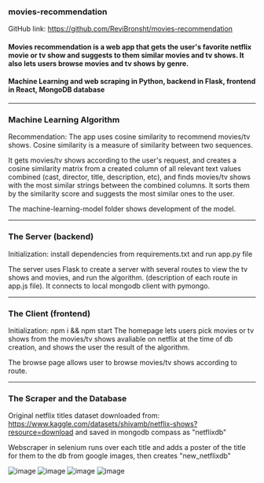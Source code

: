 ### movies-recommendation

GitHub link: https://github.com/ReviBronsht/movies-recommendation

#### Movies recommendation is a web app that gets the user's favorite netflix movie or tv show and suggests to them similar movies and tv shows. It also lets users browse movies and tv shows by genre.

#### Machine Learning and web scraping in Python, backend in Flask, frontend in React, MongoDB database 

<hr>

### Machine Learning Algorithm


Recommendation: The app uses cosine similarity to recommend movies/tv shows. Cosine similarity is a measure of similarity between two sequences.

It gets movies/tv shows according to the user's request, and creates a cosine similarity matrix from a created column of all relevant text values combined (cast, director, title, description, etc), and finds movies/tv shows with the most similar strings between the combined columns. It sorts them by the similarity score and suggests the most similar ones to the user.

The machine-learning-model folder shows development of the model.

<hr>

### The Server (backend)

Initialization: install dependencies from requirements.txt and run app.py file

The server uses Flask to create a server with several routes to view the tv shows and movies, and run the algorithm. (description of each route in app.js file). 
It connects to local mongodb client with pymongo.

<hr>

### The Client (frontend)

Initialization: npm i && npm start
The homepage lets users pick movies or tv shows from the movies/tv shows avaliable on netflix at the time of db creation, and shows the user the result of the algorithm.

The browse page allows user to browse movies/tv shows according to route.

<hr>

### The Scraper and the Database 

Original netflix titles dataset downloaded from: https://www.kaggle.com/datasets/shivamb/netflix-shows?resource=download
and saved in mongodb compass as "netflixdb"

Webscraper in selenium runs over each title and adds a poster of the title for them to the db from google images, then creates "new_netflixdb"

![image](https://github.com/ReviBronsht/movies-recommendation/assets/97298035/aaad4e04-6cf4-4892-bf47-f3c1fe7a3fc6)
![image](https://github.com/ReviBronsht/movies-recommendation/assets/97298035/65355c4f-cc0e-481f-9d1d-84d384fc3703)
![image](https://github.com/ReviBronsht/movies-recommendation/assets/97298035/0d0d7b21-e645-4341-83ad-9af2ae48096d)
![image](https://github.com/ReviBronsht/movies-recommendation/assets/97298035/55bc2d47-3676-47be-9399-31e2e52a389b)


